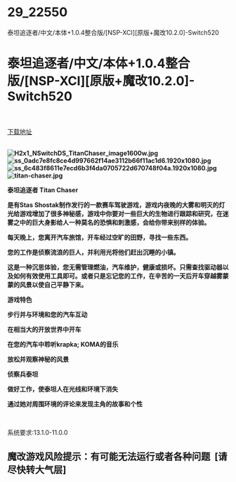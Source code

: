 # 29_22550
泰坦追逐者/中文/本体+1.0.4整合版/[NSP-XCI][原版+魔改10.2.0]-Switch520
# 泰坦追逐者/中文/本体+1.0.4整合版/[NSP-XCI][原版+魔改10.2.0]-Switch520
 <br/></br>
[下载地址](https://www.switch520.cc/article/22550 "下载地址")
<br/></br>

<p><strong><img title="H2x1_NSwitchDS_TitanChaser_image1600w.jpg" src="https://www.switch520.cc/muke_img/2021_09_21_321d48ca985a1.jpg" alt="H2x1_NSwitchDS_TitanChaser_image1600w.jpg"></strong><br>
<strong><img title="ss_0adc7e8fc8ce4d997662f14ae3112b66f11ac1d6.1920x1080.jpg" src="https://www.switch520.cc/muke_img/2021_09_21_3554f14d549ec.jpg" alt="ss_0adc7e8fc8ce4d997662f14ae3112b66f11ac1d6.1920x1080.jpg"></strong><br>
<strong><img title="ss_6c483f8611e7ecd6b3f4da0705722d670748f04a.1920x1080.jpg" src="https://www.switch520.cc/muke_img/2021_09_21_7b5f37ff0d6ca.jpg" alt="ss_6c483f8611e7ecd6b3f4da0705722d670748f04a.1920x1080.jpg"></strong><br>
<strong><img title="titan-chaser.jpg" src="https://www.switch520.cc/muke_img/2021_09_21_7180956f4b905.jpg" alt="titan-chaser.jpg">&nbsp;</strong></p>
<p><strong>泰坦追逐者 Titan Chaser</strong></p>
<p><strong>是有Stas Shostak制作发行的一款赛车驾驶游戏，游戏内夜晚的大雾和明灭的灯光给游戏增加了很多神秘感，游戏中你要对一些巨大的生物进行跟踪和研究，在迷雾之中的巨大身影给人一种莫名的恐惧和刺激感，会给你带来别样的体验。</strong></p>
<p><strong>每天晚上，您离开汽车旅馆，开车经过空旷的田野，寻找一些东西。</strong></p>
<p><strong>您的工作是侦察流浪的巨人，并利用光将他们赶出沉睡的小镇。</strong></p>
<p><strong>这是一种沉思体验，您无需管理燃油，汽车维护，健康或损坏。只需查找驱动器以及如何有效使用工具即可。或者只是忘记您的工作，在辛苦的一天后开车穿越雾蒙蒙的风景以使自己平静下来。</strong></p>
<p><strong>游戏特色</strong></p>
<p><strong>步行并与环境和您的汽车互动</strong></p>
<p><strong>在相当大的开放世界中开车</strong></p>
<p><strong>在您的汽车中聆听krapka; KOMA的音乐</strong></p>
<p><strong>放松并观察神秘的风景</strong></p>
<p><strong>侦察兵泰坦</strong></p>
<p><strong>做好工作，使泰坦人在光线和环境下消失</strong></p>
<p><strong>通过她对周围环境的评论来发现主角的故事和个性</strong></p>
<p>&nbsp;</p>
<p>系统要求:13.1.0-11.0.0</p>
<h2>魔改游戏风险提示：有可能无法运行或者各种问题 &nbsp;[请尽快转大气层]</h2>



